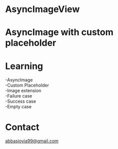# AsyncImageView

# AsyncImage with custom placeholder 

# Learning 
-AsyncImage\
-Custom Placeholder\
-Image extension\
-Failure case\
-Success case\
-Empty case

# Contact 
abbasjoyia99@gmail.com
